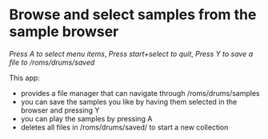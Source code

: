 # Browse and select samples from the sample browser
*Press A to select menu items*, *Press start+select to quit*, *Press Y to save a file to /roms/drums/saved*

This app: 
- provides a file manager that can navigate through /roms/drums/samples
- you can save the samples you like by having them selected in the browser and pressing Y
- you can play the samples by pressing A
- deletes all files in /roms/drums/saved/ to start a new collection
